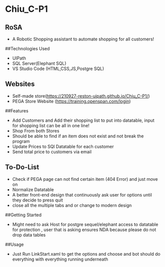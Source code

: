 # Chiu_C-P1

## RoSA

  - A Robotic Shopping assistant to automate shopping for all customers!

  ##Technologies Used

  - UIPath
  - SQL Server(Elephant SQL)
  - VS Studio Code (HTML,CSS,JS,Postgre SQL)

  ## Websites

  - Self-made store(https://210927-reston-uipath.github.io/Chiu_C-P1/)
  - PEGA Store Website (https://training.openspan.com/login)
  
  ##Features
 
  - Add Customers and Add their shopping list to put into datatable, input for shopping list can be all in one line!
  - Shop From both Stores
  - Should be able to find if an item does not exist and not break the program
  - Update Prices to SQl Datatable for each customer
  - Send total price to customers via email
  
  ## To-Do-List
  
  - Check if PEGA page can not find certain item (404 Error) and just move on
  - Normalize Datatable
  - A better front-end design that continuously ask user for options until they decide to press quit
  - close all the multiple tabs and or change to modern design
  
  ##Getting Started
  
  - Might need to ask Host for postgre sequel/elephant access to datatable for protection , user that is asking ensures NDA because please do not drop data tables
  
  ##Usage
  
  - Just Run LinkStart.xaml to get the options and choose and bot should do everything with everything running underneath
  
  
  
